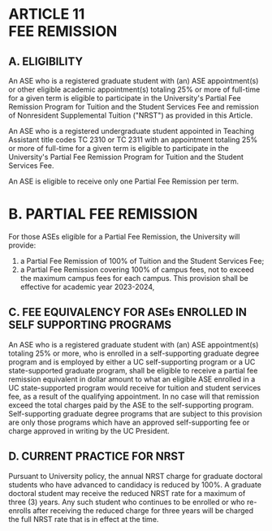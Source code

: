 # ARTICLE 11 <br> FEE REMISSION 

## A. ELIGIBILITY

An ASE who is a registered graduate student with (an) ASE appointment(s) or other eligible academic appointment(s) totaling $25 \%$ or more of full-time for a given term is eligible to participate in the University's Partial Fee Remission Program for Tuition and the Student Services Fee and remission of Nonresident Supplemental Tuition ("NRST") as provided in this Article.

An ASE who is a registered undergraduate student appointed in Teaching Assistant title codes TC 2310 or TC 2311 with an appointment totaling $25 \%$ or more of full-time for a given term is eligible to participate in the University's Partial Fee Remission Program for Tuition and the Student Services Fee.

An ASE is eligible to receive only one Partial Fee Remission per term.
# B. PARTIAL FEE REMISSION

For those ASEs eligible for a Partial Fee Remission, the University will provide:

1. a Partial Fee Remission of $100 \%$ of Tuition and the Student Services Fee;
2. a Partial Fee Remission covering $100 \%$ of campus fees, not to exceed the maximum campus fees for each campus. This provision shall be effective for academic year 2023-2024,

## C. FEE EQUIVALENCY FOR ASEs ENROLLED IN SELF SUPPORTING PROGRAMS

An ASE who is a registered graduate student with (an) ASE appointment(s) totaling $25 \%$ or more, who is enrolled in a self-supporting graduate degree program and is employed by either a UC self-supporting program or a UC state-supported graduate program, shall be eligible to receive a partial fee remission equivalent in dollar amount to what an eligible ASE enrolled in a UC state-supported program would receive for tuition and student services fee, as a result of the qualifying appointment. In no case will that remission exceed the total charges paid by the ASE to the self-supporting program. Self-supporting graduate degree programs that are subject to this provision are only those programs which have an approved self-supporting fee or charge approved in writing by the UC President.

## D. CURRENT PRACTICE FOR NRST

Pursuant to University policy, the annual NRST charge for graduate doctoral students who have advanced to candidacy is reduced by 100%. A graduate doctoral student may receive the reduced NRST rate for a maximum of three (3) years. Any such student who continues to be enrolled or who re-enrolls after receiving the reduced charge for three years will be charged the full NRST rate that is in effect at the time.

